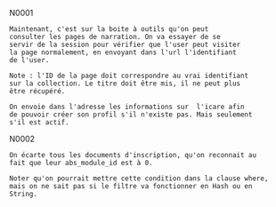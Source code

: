

N0001

    Maintenant, c'est sur la boite à outils qu'on peut
    consulter les pages de narration. On va essayer de se
    servir de la session pour vérifier que l'user peut visiter
    la page normalement, en envoyant dans l'url l'identifiant
    de l'user.

    Note : l'ID de la page doit correspondre au vrai identifiant
    sur la collection. Le titre doit être mis, il ne peut plus
    être récupéré.

    On envoie dans l'adresse les informations sur  l'icare afin
    de pouvoir créer son profil s'il n'existe pas. Mais seulement
    s'il est actif.


N0002

    On écarte tous les documents d'inscription, qu'on reconnait au
    fait que leur abs_module_id est à 0.

    Noter qu'on pourrait mettre cette condition dans la clause where,
    mais on ne sait pas si le filtre va fonctionner en Hash ou en
    String.
